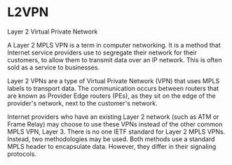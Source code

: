 # L2VPN


Layer 2 Virtual Private Network

A Layer 2 MPLS VPN is a term in computer networking. It is a method that
Internet service providers use to segregate their network for their
customers, to allow them to transmit data over an IP network. This is
often sold as a service to businesses.

Layer 2 VPNs are a type of Virtual Private Network (VPN) that uses MPLS
labels to transport data. The communication occurs between routers that
are known as Provider Edge routers (PEs), as they sit on the edge of the
provider's network, next to the customer's network.

Internet providers who have an existing Layer 2 network (such as ATM or
Frame Relay) may choose to use these VPNs instead of the other common
MPLS VPN, Layer 3. There is no one IETF standard for Layer 2 MPLS VPNs.
Instead, two methodologies may be used. Both methods use a standard MPLS
header to encapsulate data. However, they differ in their signaling
protocols.

